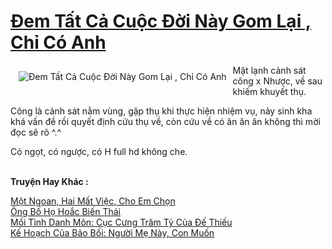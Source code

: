<a href="https://utruyen.com/dem-tat-ca-cuoc-doi-nay-gom-lai-chi-co-anh/19528/" title="Đem Tất Cả Cuộc Đời Này Gom Lại , Chỉ Có Anh"><h1>Đem Tất Cả Cuộc Đời Này Gom Lại , Chỉ Có Anh</h1></a><div style="display:table"><img align="right" style="float: left; padding: 10px;" src="https://utruyen.com/images/story/200x260/dem-tat-ca-cuoc-doi-nay-gom-lai-chi-co-anh.jpg" alt="Đem Tất Cả Cuộc Đời Này Gom Lại , Chỉ Có Anh">Mặt lạnh cảnh sát công x Nhược, về sau khiếm khuyết thụ.<p></p>Công là cảnh sát nằm vùng, gặp thụ khi thực hiện nhiệm vụ, nảy sinh kha khá vấn đề rồi quyết định cứu thụ về, còn cứu về có ăn ăn ăn không thì mời đọc sẽ rõ ^.^ <p></p>Có ngọt, có ngược, có H full hd không che.</div><p><br><b>Truyện Hay Khác :</b></p><a href="https://utruyen.com/mot-ngoan-hai-mat-viec-cho-em-chon/13613/" alt="Một Ngoan, Hai Mất Việc, Cho Em Chọn">Một Ngoan, Hai Mất Việc, Cho Em Chọn</a><br/><a href="https://www.flickr.com/photos/184340401@N07/48819226437/" alt="Ông Bố Họ Hoắc Biến Thái">Ông Bố Họ Hoắc Biến Thái</a><br/><a href="https://truyenngontinhay.wordpress.com/2019/10/03/moi-tinh-danh-mon-cuc-cung-tram-ty-cua-de-thieu/" alt="Mối Tình Danh Môn: Cục Cưng Trăm Tỷ Của Đế Thiếu">Mối Tình Danh Môn: Cục Cưng Trăm Tỷ Của Đế Thiếu</a><br/><a href="https://github.com/quanluxury/ngontinhhot/tree/master/truyenhay/17573/" alt="Kế Hoạch Của Bảo Bối: Người Mẹ Này, Con Muốn">Kế Hoạch Của Bảo Bối: Người Mẹ Này, Con Muốn</a><br/>